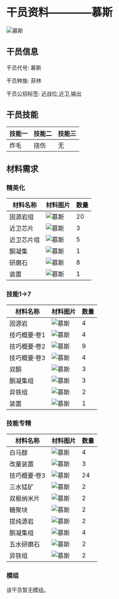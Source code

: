 # 干员资料————慕斯

![慕斯](./oprImages/慕斯.png)

## 干员信息

干员代号: 慕斯

干员种族: 菲林

干员公招标签: 近战位,近卫,输出

## 干员技能

| 技能一       | 技能二   | 技能三 |
| ------------ | -------- | ------ |
| 炸毛 | 挠伤 | 无 |

## 材料需求

### 精英化

| 材料名称      | 材料图片 | 数量  |
|---------|---------|-----|
| 固源岩组 | ![慕斯](./matIcons/固源岩组.png)  |   20  |
| 近卫芯片 | ![慕斯](./matIcons/近卫芯片.png)  |   3  |
| 近卫芯片组 | ![慕斯](./matIcons/近卫芯片组.png)  |   5  |
| 酮凝集 | ![慕斯](./matIcons/酮凝集.png)  |   1  |
| 研磨石 | ![慕斯](./matIcons/研磨石.png)  |   8  |
| 装置 | ![慕斯](./matIcons/装置.png)  |   1  |

### 技能1→7

| 材料名称      | 材料图片 | 数量  |
|---------|---------|-----|
| 固源岩 | ![慕斯](./matIcons/固源岩.png)  |   4  |
| 技巧概要·卷1 | ![慕斯](./matIcons/技巧概要·卷1.png)  |   4  |
| 技巧概要·卷2 | ![慕斯](./matIcons/技巧概要·卷2.png)  |   9  |
| 技巧概要·卷3 | ![慕斯](./matIcons/技巧概要·卷3.png)  |   4  |
| 双酮 | ![慕斯](./matIcons/双酮.png)  |   3  |
| 酮凝集组 | ![慕斯](./matIcons/酮凝集组.png)  |   3  |
| 异铁组 | ![慕斯](./matIcons/异铁组.png)  |   2  |
| 装置 | ![慕斯](./matIcons/装置.png)  |   1  |

### 技能专精

| 材料名称      | 材料图片 | 数量  |
|---------|---------|-----|
| 白马醇 | ![慕斯](./matIcons/白马醇.png)  |   4  |
| 改量装置 | ![慕斯](./matIcons/改量装置.png)  |   3  |
| 技巧概要·卷3 | ![慕斯](./matIcons/技巧概要·卷3.png)  |   24  |
| 三水锰矿 | ![慕斯](./matIcons/三水锰矿.png)  |   2  |
| 双极纳米片 | ![慕斯](./matIcons/双极纳米片.png)  |   2  |
| 糖聚块 | ![慕斯](./matIcons/糖聚块.png)  |   2  |
| 提纯源岩 | ![慕斯](./matIcons/提纯源岩.png)  |   2  |
| 酮凝集组 | ![慕斯](./matIcons/酮凝集组.png)  |   4  |
| 五水研磨石 | ![慕斯](./matIcons/五水研磨石.png)  |   2  |
| 异铁组 | ![慕斯](./matIcons/异铁组.png)  |   2  |

### 模组

该干员暂无模组。
